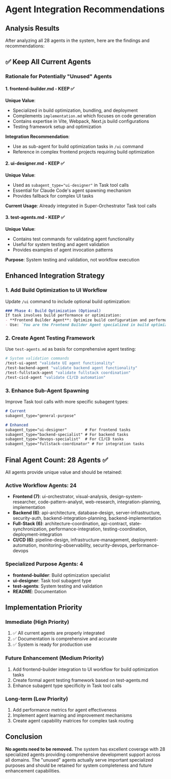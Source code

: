 # Agent Integration Recommendations

## Analysis Results

After analyzing all 28 agents in the system, here are the findings and recommendations:

## ✅ Keep All Current Agents

### Rationale for Potentially "Unused" Agents

#### 1. **frontend-builder.md** - KEEP ✅
**Unique Value**: 
- Specialized in build optimization, bundling, and deployment
- Complements `implementation.md` which focuses on code generation
- Contains expertise in Vite, Webpack, Next.js build configurations
- Testing framework setup and optimization

**Integration Recommendation**: 
- Use as sub-agent for build optimization tasks in `/ui` command
- Reference in complex frontend projects requiring build optimization

#### 2. **ui-designer.md** - KEEP ✅
**Unique Value**:
- Used as `subagent_type="ui-designer"` in Task tool calls
- Essential for Claude Code's agent spawning mechanism
- Provides fallback for complex UI tasks

**Current Usage**: Already integrated in Super-Orchestrator Task tool calls

#### 3. **test-agents.md** - KEEP ✅
**Unique Value**:
- Contains test commands for validating agent functionality
- Useful for system testing and agent validation
- Provides examples of agent invocation patterns

**Purpose**: System testing and validation, not workflow execution

## Enhanced Integration Strategy

### 1. Add Build Optimization to UI Workflow

Update `/ui` command to include optional build optimization:

```markdown
### Phase 4: Build Optimization (Optional)
If task involves build performance or optimization:
- **Frontend Builder Agent**: Optimize build configuration and performance
- Use: `You are the Frontend Builder Agent specialized in build optimization and performance. [Task based on requirements]`
```

### 2. Create Agent Testing Framework

Use `test-agents.md` as basis for comprehensive agent testing:

```bash
# System validation commands
/test-ui-agent "validate UI agent functionality"
/test-backend-agent "validate backend agent functionality"
/test-fullstack-agent "validate fullstack coordination"
/test-cicd-agent "validate CI/CD automation"
```

### 3. Enhance Sub-Agent Spawning

Improve Task tool calls with more specific subagent types:

```markdown
# Current
subagent_type="general-purpose"

# Enhanced
subagent_type="ui-designer"        # For frontend tasks
subagent_type="backend-specialist" # For backend tasks  
subagent_type="devops-specialist"  # For CI/CD tasks
subagent_type="fullstack-coordinator" # For integration tasks
```

## Final Agent Count: 28 Agents ✅

All agents provide unique value and should be retained:

### Active Workflow Agents: 24
- **Frontend (7)**: ui-orchestrator, visual-analysis, design-system-researcher, code-pattern-analyst, web-research, integration-planning, implementation
- **Backend (6)**: api-architecture, database-design, server-infrastructure, security-auth, backend-integration-planning, backend-implementation  
- **Full-Stack (6)**: architecture-coordination, api-contract, state-synchronization, performance-integration, testing-coordination, deployment-integration
- **CI/CD (6)**: pipeline-design, infrastructure-management, deployment-automation, monitoring-observability, security-devops, performance-devops

### Specialized Purpose Agents: 4
- **frontend-builder**: Build optimization specialist
- **ui-designer**: Task tool subagent type
- **test-agents**: System testing and validation
- **README**: Documentation

## Implementation Priority

### Immediate (High Priority)
1. ✅ All current agents are properly integrated
2. ✅ Documentation is comprehensive and accurate
3. ✅ System is ready for production use

### Future Enhancement (Medium Priority)
1. Add frontend-builder integration to UI workflow for build optimization tasks
2. Create formal agent testing framework based on test-agents.md
3. Enhance subagent type specificity in Task tool calls

### Long-term (Low Priority)
1. Add performance metrics for agent effectiveness
2. Implement agent learning and improvement mechanisms
3. Create agent capability matrices for complex task routing

## Conclusion

**No agents need to be removed.** The system has excellent coverage with 28 specialized agents providing comprehensive development support across all domains. The "unused" agents actually serve important specialized purposes and should be retained for system completeness and future enhancement capabilities.